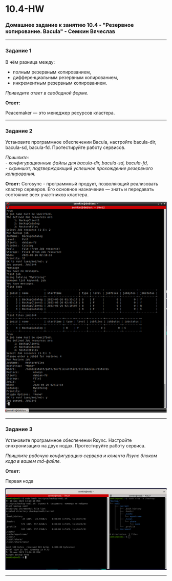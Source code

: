 # 10.4-HW
### Домашнее задание к занятию 10.4 - "Резервное копирование. Bacula" - Семкин Вячеслав
***
### Задание 1

В чём разница между:

- полным резервным копированием,
- дифференциальным резервным копированием,
- инкрементным резервным копированием.

*Приведите ответ в свободной форме.*

**Ответ:**

Peacemaker — это менеджер ресурсов кластера.

***
### Задание 2

Установите программное обеспечении Bacula, настройте bacula-dir, bacula-sd,  bacula-fd. Протестируйте работу сервисов.

*Пришлите:*   
*- конфигурационные файлы для bacula-dir, bacula-sd,  bacula-fd,*   
*- скриншот, подтверждающий успешное прохождение резервного копирования.*

**Ответ:**
Corosync - программный продукт, позволяющий реализовать кластер серверов. Его основное назначение — знать и передавать состояние всех участников кластера.

![2-1](https://github.com/SemkinVA/10.4-HW/blob/main/2-1.png)

***
### Задание 3

Установите программное обеспечении Rsync. Настройте синхронизацию на двух нодах. Протестируйте работу сервиса.

*Пришлите рабочую конфигурацию сервера и клиента Rsync блоком кода в вашем md-файле.*

**Ответ:**

Первая нода

![3-1](https://github.com/SemkinVA/10.4-HW/blob/main/3-1.png)

***


